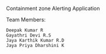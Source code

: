 Containment zone Alerting Application


 Team Members:

    Deepak Kumar R
    Gayathri Devi R.S
    Jaya Karthik Kumar R.D
    Jaya Priya Dharshini K
